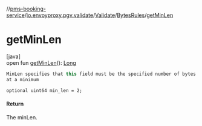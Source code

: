 //[pms-booking-service](../../../../index.md)/[io.envoyproxy.pgv.validate](../../index.md)/[Validate](../index.md)/[BytesRules](index.md)/[getMinLen](get-min-len.md)

# getMinLen

[java]\
open fun [getMinLen](get-min-len.md)(): [Long](https://kotlinlang.org/api/core/kotlin-stdlib/kotlin/-long/index.html)

```kotlin
MinLen specifies that this field must be the specified number of bytes
at a minimum

```
`optional uint64 min_len = 2;`

#### Return

The minLen.